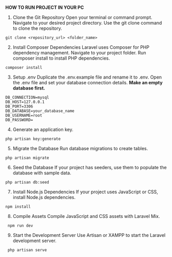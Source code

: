 **HOW TO RUN PROJECT IN YOUR PC**

1. Clone the Git Repository
Open your terminal or command prompt.
Navigate to your desired project directory.
Use the git clone command to clone the repository.
```
git clone <repository_url> <folder_name>
```
2. Install Composer Dependencies
Laravel uses Composer for PHP dependency management.
Navigate to your project folder.
Run composer install to install PHP dependencies.
```
composer install
```
3. Setup .env
Duplicate the .env.example file and rename it to .env.
Open the .env file and set your database connection details.
**Make an empty database first.**
```
DB_CONNECTION=mysql
DB_HOST=127.0.0.1
DB_PORT=3306
DB_DATABASE=your_database_name
DB_USERNAME=root
DB_PASSWORD=
```
4. Generate an application key.
```
php artisan key:generate
```
5. Migrate the Database
Run database migrations to create tables.
```
php artisan migrate
```
6. Seed the Database 
If your project has seeders, use them to populate the database with sample data.
```
php artisan db:seed
```
7. Install Node.js Dependencies 
If your project uses JavaScript or CSS, install Node.js dependencies.
```
npm install
```

8. Compile Assets 
Compile JavaScript and CSS assets with Laravel Mix.
```
 npm run dev
```

9. Start the Development Server
Use Artisan or XAMPP to start the Laravel development server.
```
 php artisan serve
```
